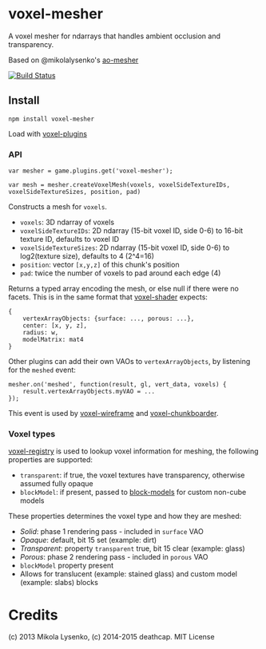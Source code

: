 voxel-mesher
============
A voxel mesher for ndarrays that handles ambient occlusion and transparency.

Based on @mikolalysenko's [ao-mesher](https://github.com/mikolalysenko/ao-mesher)

[![Build Status](https://travis-ci.org/voxel/voxel-mesher.png)](https://travis-ci.org/voxel/voxel-mesher)

## Install

    npm install voxel-mesher

Load with [voxel-plugins](https://github.com/voxel/voxel-plugins)

### API

    var mesher = game.plugins.get('voxel-mesher');

    var mesh = mesher.createVoxelMesh(voxels, voxelSideTextureIDs, voxelSideTextureSizes, position, pad)

Constructs a mesh for `voxels`.

* `voxels`: 3D ndarray of voxels
* `voxelSideTextureIDs`: 2D ndarray (15-bit voxel ID, side 0-6) to 16-bit texture ID, defaults to voxel ID
* `voxelSideTextureSizes`: 2D ndarray (15-bit voxel ID, side 0-6) to log2(texture size), defaults to 4 (2^4=16)
* `position`: vector `[x,y,z]` of this chunk's position
* `pad`: twice the number of voxels to pad around each edge (4)

Returns a typed array encoding the mesh, or else null if there were no facets.
This is in the same format that [voxel-shader](https://github.com/voxel/voxel-shader) expects:

    {
        vertexArrayObjects: {surface: ..., porous: ...},
        center: [x, y, z],
        radius: w,
        modelMatrix: mat4
    }

Other plugins can add their own VAOs to `vertexArrayObjects`, by listening for the `meshed` event:

    mesher.on('meshed', function(result, gl, vert_data, voxels) {
        result.vertexArrayObjects.myVAO = ...
    });

This event is used by [voxel-wireframe](https://github.com/voxel/voxel-wireframe) and [voxel-chunkboarder](https://github.com/voxel/voxel-chunkborder).

### Voxel types

[voxel-registry](https://github.com/voxel/voxel-registry) is used to lookup voxel information for meshing,
the following properties are supported:

* `transparent`: if true, the voxel textures have transparency, otherwise assumed fully opaque
* `blockModel`: if present, passed to [block-models](https://github.com/deathcap/block-models) for custom non-cube models

These properties determines the voxel type and how they are meshed:

* *Solid*: phase 1 rendering pass - included in `surface` VAO
 * *Opaque*: default, bit 15 set (example: dirt)
 * *Transparent*: property `transparent` true, bit 15 clear (example: glass)
* *Porous*: phase 2 rendering pass - included in `porous` VAO
 * `blockModel` property present
 * Allows for translucent (example: stained glass) and custom model (example: slabs) blocks

# Credits
(c) 2013 Mikola Lysenko, (c) 2014-2015 deathcap. MIT License
